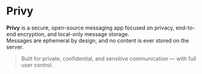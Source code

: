 # Privy

**Privy** is a secure, open-source messaging app focused on privacy, end-to-end encryption, and local-only message storage.  
Messages are ephemeral by design, and no content is ever stored on the server.

> Built for private, confidential, and sensitive communication — with full user control.